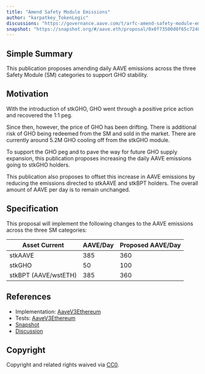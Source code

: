 ```yaml
---
title: "Amend Safety Module Emissions"
author: "karpatkey_TokenLogic"
discussions: "https://governance.aave.com/t/arfc-amend-safety-module-emissions/16640"
snapshot: "https://snapshot.org/#/aave.eth/proposal/0x0f73500d0f65c72482d352080ea9aa0aa92264eb059b8f646cf6f0e86556bc3d"
---
```


## Simple Summary

This publication proposes amending daily AAVE emissions across the three Safety Module (SM) categories to support GHO stability.

## Motivation

With the introduction of stkGHO, GHO went through a positive price action and recovered the 1:1 peg.

Since then, however, the price of GHO has been drifting. There is additional risk of GHO being redeemed from the SM and sold in the market. There are currently around 5.2M GHO cooling off from the stkGHO module.

To support the GHO peg and to pave the way for future GHO supply expansion, this publication proposes increasing the daily AAVE emissions going to stkGHO holders.

This publication also proposes to offset this increase in AAVE emissions by reducing the emissions directed to stkAAVE and stkBPT holders. The overall amount of AAVE per day is to remain unchanged.

## Specification

This proposal will implement the following changes to the AAVE emissions across the three SM categories:

| Asset Current        | AAVE/Day | Proposed AAVE/Day |
| -------------------- | -------- | ----------------- |
| stkAAVE              | 385      | 360               |
| stkGHO               | 50       | 100               |
| stkBPT (AAVE/wstETH) | 385      | 360               |

## References

- Implementation: [AaveV3Ethereum](https://github.com/bgd-labs/aave-proposals-v3/blob/48bcc880f0956f13f4255f0b5e4b3562b3936fbb/src/20240229_AaveV3Ethereum_AmendSafetyModuleEmissions/AaveV3Ethereum_AmendSafetyModuleEmissions_20240229.sol)
- Tests: [AaveV3Ethereum](https://github.com/bgd-labs/aave-proposals-v3/blob/48bcc880f0956f13f4255f0b5e4b3562b3936fbb/src/20240229_AaveV3Ethereum_AmendSafetyModuleEmissions/AaveV3Ethereum_AmendSafetyModuleEmissions_20240229.t.sol)
- [Snapshot](https://snapshot.org/#/aave.eth/proposal/0x0f73500d0f65c72482d352080ea9aa0aa92264eb059b8f646cf6f0e86556bc3d)
- [Discussion](https://governance.aave.com/t/arfc-amend-safety-module-emissions/16640)

## Copyright

Copyright and related rights waived via [CC0](https://creativecommons.org/publicdomain/zero/1.0/).
